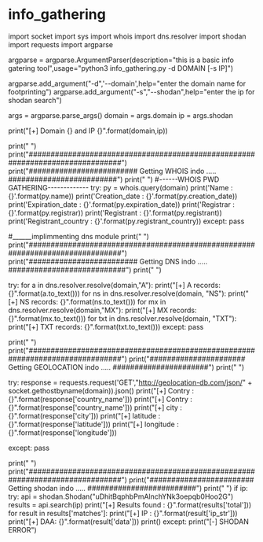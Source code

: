 # info_gathering

import socket
import sys
import whois
import dns.resolver
import shodan
import requests
import argparse


argparse = argparse.ArgumentParser(description="this is a basic info gatering tool",usage="python3 info_gathering.py -d DOMAIN [-s IP]")

argparse.add_argument("-d",'--domain',help="enter the domain name for footprinting")
argparse.add_argument("-s","--shodan",help="enter the ip for shodan search")

args = argparse.parse_args()
domain = args.domain
ip = args.shodan


print("[+] Domain {} and IP {}".format(domain,ip))


print(" ")
print("##############################################################################")
print("#########################  Getting WHOIS indo .....  #########################")
print(" ")
#------WHOIS PWD GATHERING-------------
try:
    py = whois.query(domain)
    print('Name : {}'.format(py.name))
    print('Creation_date : {}'.format(py.creation_date))
    print('Expiration_date : {}'.format(py.expiration_date))
    print('Registrar : {}'.format(py.registrar))
    print('Registrant : {}'.format(py.registrant))
    print('Registrant_country : {}'.format(py.registrant_country))
except:
    pass




#______implimmenting dns module
print(" ")
print("##############################################################################")
print("#########################  Getting DNS indo .....  ###########################")
print(" ")

try:
    for a in dns.resolver.resolve(domain,"A"):
        print("[+] A records: {}".format(a.to_text()))
    for ns in dns.resolver.resolve(domain, "NS"):
        print("[+] NS records: {}".format(ns.to_text()))
    for mx in dns.resolver.resolve(domain,"MX"):
        print("[+] MX records: {}".format(mx.to_text()))
    for txt in dns.resolver.resolve(domain, "TXT"):
        print("[+] TXT records: {}".format(txt.to_text()))
except:
    pass


print(" ")
print("##############################################################################")
print("######################  Getting GEOLOCATION indo .....  ######################")
print(" ")

try:
    response = requests.request('GET',"http://geolocation-db.com/json/" + socket.gethostbyname(domain)).json()
    print("[+] Contry : {}".format(response['country_name']))
    print("[+] Contry : {}".format(response['country_name']))
    print("[+] city : {}".format(response['city']))
    print("[+] latitude : {}".format(response['latitude']))
    print("[+] longitude : {}".format(response['longitude']))

except:
    pass


print(" ")
print("##############################################################################")
print("########################  Getting shodan indo .....  #########################")
print(" ")
if ip:
    try:
        api = shodan.Shodan("uDhitBqphbPmAlnchYNk3oepqb0Hoo2G")
        results = api.search(ip)
        print("[+] Results found : {}".format(results['total']))
        for result in results['matches']:
            print("[+] IP : {}".format(result['ip_str']))
            print("[+] DAA: {}".format(result['data']))
            print()
    except:
        print("[-] SHODAN ERROR")









